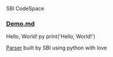 SBI CodeSpace
### [Demo.md](content/2022/June/Demo.md) 
Hello, World!
py
print('Hello, World!')

[Parser](https://github.com/sbihere/) built by SBI using python with love
